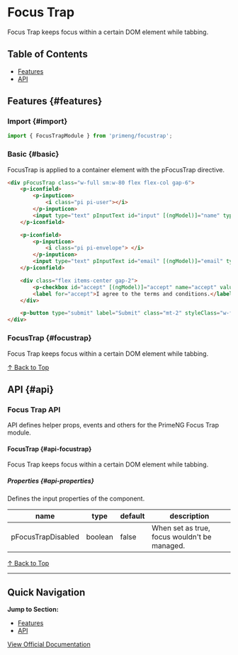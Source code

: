 # Focus Trap

Focus Trap keeps focus within a certain DOM element while tabbing.

## Table of Contents

- [Features](#features)
- [API](#api)

## Features {#features}

### Import {#import}

```typescript
import { FocusTrapModule } from 'primeng/focustrap';
```

### Basic {#basic}

FocusTrap is applied to a container element with the pFocusTrap directive.

```html
<div pFocusTrap class="w-full sm:w-80 flex flex-col gap-6">
    <p-iconfield>
        <p-inputicon>
            <i class="pi pi-user"></i>
        </p-inputicon>
        <input type="text" pInputText id="input" [(ngModel)]="name" type="text" placeholder="Name" [pAutoFocus]="true" [fluid]="true" />
    </p-iconfield>

    <p-iconfield>
        <p-inputicon>
            <i class="pi pi-envelope"> </i>
        </p-inputicon>
        <input type="text" pInputText id="email" [(ngModel)]="email" type="email" placeholder="Email" [fluid]="true" />
    </p-iconfield>

    <div class="flex items-center gap-2">
        <p-checkbox id="accept" [(ngModel)]="accept" name="accept" value="Accept" />
        <label for="accept">I agree to the terms and conditions.</label>
    </div>

    <p-button type="submit" label="Submit" class="mt-2" styleClass="w-full" />
</div>
```

### FocusTrap {#focustrap}

Focus Trap keeps focus within a certain DOM element while tabbing.

[↑ Back to Top](#table-of-contents)

## API {#api}

### Focus Trap API

API defines helper props, events and others for the PrimeNG Focus Trap module.

#### FocusTrap {#api-focustrap}

Focus Trap keeps focus within a certain DOM element while tabbing.

##### Properties {#api-properties}

Defines the input properties of the component.

| name | type | default | description |
| --- | --- | --- | --- |
| pFocusTrapDisabled | boolean | false | When set as true, focus wouldn't be managed. |

[↑ Back to Top](#table-of-contents)

---

## Quick Navigation

**Jump to Section:**
- [Features](#features)
- [API](#api)

[View Official Documentation](https://primeng.org/focustrap)
